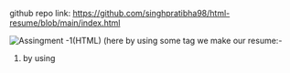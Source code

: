 github repo link: https://github.com/singhpratibha98/html-resume/blob/main/index.html

![Assingment -1(HTML)](https://github.com/singhpratibha98/html-resume/assets/129493126/817758a2-9570-4a88-a136-334713de6475)
(here by using some tag we make our resume:-
  1) by using <title> tag we give title to resume.
  2)  In <h1> tag we gives our heading i.e here we have given our name in heading and h1 also means that having large height.
  3)  <p></p> denotes paragraph tag.
  4) <a> (attribute tag)- is we want or add the link there so they redirect to other page so we use the attribute tag.here (href) use that the link redirect to other page and open at new page.
  5) <h2></h2> denote that we have to write something is just small size as compare to h1 tag.
  
